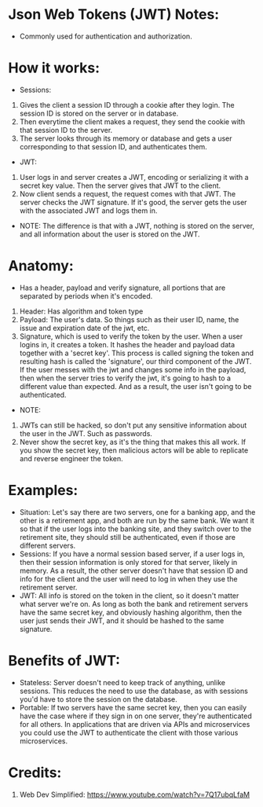 # Json Web Tokens (JWT) Notes:

- Commonly used for authentication and authorization.

# How it works:

- Sessions:

1. Gives the client a session ID through a cookie after they login. The session ID
   is stored on the server or in database.
2. Then everytime the client makes a request, they send the cookie with that session ID to the server.
3. The server looks through its memory or database and gets a user corresponding to
   that session ID, and authenticates them.

- JWT:

1. User logs in and server creates a JWT, encoding or serializing it with a secret
   key value. Then the server gives that JWT to the client.
2. Now client sends a request, the request comes with that JWT. The server checks
   the JWT signature. If it's good, the server gets the user with the associated JWT
   and logs them in.

- NOTE: The difference is that with a JWT, nothing is stored on the server, and all
  information about the user is stored on the JWT.

# Anatomy:

- Has a header, payload and verify signature, all portions
  that are separated by periods when it's encoded.

1. Header: Has algorithm and token type
2. Payload: The user's data. So things such as their user ID, name,
   the issue and expiration date of the jwt, etc.
3. Signature, which is used to verify the token by the user. When a user
   logins in, it creates a token. It hashes the header and payload data together with a 'secret key'.
   This process is called signing the token and resulting hash is called the 'signature', our
   third component of the JWT. If the user messes with the jwt and
   changes some info in the payload, then when the server tries to verify
   the jwt, it's going to hash to a different value than expected. And as
   a result, the user isn't going to be authenticated.

- NOTE:

1. JWTs can still be hacked, so don't put any sensitive information about the
   user in the JWT. Such as passwords.
2. Never show the secret key, as it's the thing that makes this all work.
   If you show the secret key, then malicious actors will be able to replicate
   and reverse engineer the token.

# Examples:

- Situation: Let's say there are two servers, one for a banking app, and
  the other is a retirement app, and both are run by the same bank. We want
  it so that if the user logs into the banking site, and they switch over to
  the retirement site, they should still be authenticated, even if those are
  different servers.
- Sessions: If you have a normal session based server, if a user logs in, then
  their session information is only stored for that server, likely in memory.
  As a result, the other server doesn't have that session ID and info for the client
  and the user will need to log in when they use the retirement server.
- JWT: All info is stored on the token in the client, so it doesn't matter what server we're on.
  As long as both the bank and retirement servers have the same secret key, and
  obviously hashing algorithm, then the user just sends their JWT,
  and it should be hashed to the same signature.

# Benefits of JWT:

- Stateless: Server doesn't need to keep track of anything, unlike sessions. This
  reduces the need to use the database, as with sessions you'd have to store the
  session on the database.
- Portable: If two servers have the same secret key, then you can easily have the case
  where if they sign in on one server, they're authenticated for all others.
  In applications that are driven via APIs and microservices you could use the JWT to authenticate
  the client with those various microservices.

# Credits:

1. Web Dev Simplified: https://www.youtube.com/watch?v=7Q17ubqLfaM
